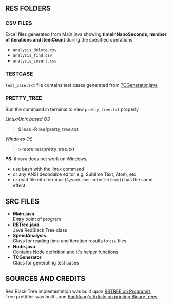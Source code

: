 ## RES FOLDERS

### CSV FILES

Excel files generated from Main.java showing **timeInNanoSeconds, number of iterations and itemCount** during the
specified operations

- `analysis_delete.csv`
- `analysis_find.csv`
- `analysis_insert.csv`

### TESTCASE

`test_case.txt` file contains test cases generated
from [TCGenerator.java](https://github.com/lordvidex/RBTree/tree/master/src/TCGenerator.java)

### PRETTY_TREE

Run the command in terminal to view `pretty_tree.txt` properly  

*Linux/Unix based OS*
> **$ less -R res/pretty_tree.txt**  

*Windows OS*
> **> more res/pretty_tree.txt** 

**PS:** if `more` does not work on Windows, 
- use bash with the linux command
- or any ANSI decodable editor e.g. Sublime Text, Atom, etc
- or read file into terminal (`System.out.println(tree)`) has the same effect.

## SRC FILES
- **Main.java**   
    Entry point of program
- **RBTree.java**   
    Java RedBlack Tree class
- **SpeedAnalysis**  
    Class for reading time and iteration results to `csv` files
- **Node.java**  
    Contains Node definition and it's helper functions
- **TCGenerator**  
    Class for generating test cases
  
## SOURCES AND CREDITS
Red Black Tree implementation was built upon [RBTREE on Programiz](https://www.programiz.com/dsa/deletion-from-a-red-black-tree)  
Tree prettifier was built upon [Baeldung's Article on printing Binary trees](https://www.baeldung.com/java-print-binary-tree-diagram)